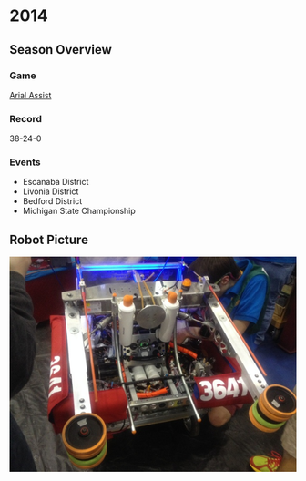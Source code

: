 # 2014

## Season Overview

### Game

[Arial Assist](https://www.youtube.com/watch?v=f5zWzICG5to&list=PLZT9pIgNOV6ZXH3WmbXEK4bwDuPZcMFF3)

### Record

38-24-0

### Events

- Escanaba District
- Livonia District
- Bedford District
- Michigan State Championship

## Robot Picture

![alt text](Media/2014_Robot.png)
